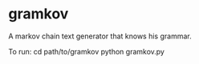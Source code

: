 # gramkov
A markov chain text generator that knows his grammar.

To run:
  cd path/to/gramkov
  python gramkov.py

